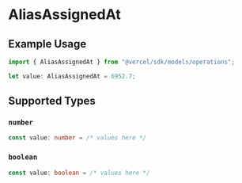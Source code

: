 # AliasAssignedAt

## Example Usage

```typescript
import { AliasAssignedAt } from "@vercel/sdk/models/operations";

let value: AliasAssignedAt = 6952.7;
```

## Supported Types

### `number`

```typescript
const value: number = /* values here */
```

### `boolean`

```typescript
const value: boolean = /* values here */
```


